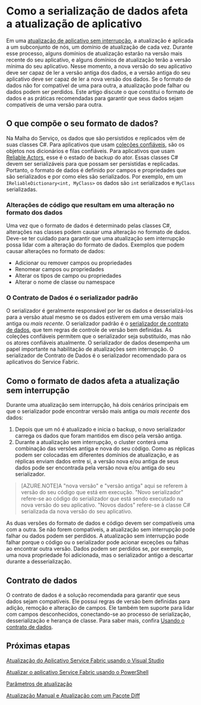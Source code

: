 <properties
   pageTitle="Atualização de aplicativos: serialização de dados | Microsoft Azure"
   description="Práticas recomendadas para a serialização de dados e como ela afeta as atualizações de aplicativo sem interrupção."
   services="service-fabric"
   documentationCenter=".net"
   authors="jessebenson"
   manager="timlt"
   editor=""/>

<tags
   ms.service="service-fabric"
   ms.devlang="dotnet"
   ms.topic="article"
   ms.tgt_pltfrm="NA"
   ms.workload="NA"
   ms.date="10/15/2015"
   ms.author="jesseb"/>


# Como a serialização de dados afeta a atualização de aplicativo

Em uma [atualização de aplicativo sem interrupção](service-fabric-application-upgrade.md), a atualização é aplicada a um subconjunto de nós, um domínio de atualização de cada vez. Durante esse processo, alguns domínios de atualização estarão na versão mais recente do seu aplicativo, e alguns domínios de atualização terão a versão mínima do seu aplicativo. Nesse momento, a nova versão do seu aplicativo deve ser capaz de ler a versão antiga dos dados, e a versão antiga do seu aplicativo deve ser capaz de ler a nova versão dos dados. Se o formato de dados não for compatível de uma para outra, a atualização pode falhar ou dados podem ser perdidos. Este artigo discute o que constitui o formato de dados e as práticas recomendadas para garantir que seus dados sejam compatíveis de uma versão para outra.


## O que compõe o seu formato de dados?

Na Malha do Serviço, os dados que são persistidos e replicados vêm de suas classes C#. Para aplicativos que usam [coleções confiáveis](service-fabric-reliable-services-reliable-collections.md), são os objetos nos dicionários e filas confiáveis. Para aplicativos que usam [Reliable Actors](service-fabric-reliable-actors-introduction.md), esse é o estado de backup do ator. Essas classes C# devem ser serializáveis para que possam ser persistidas e replicadas. Portanto, o formato de dados é definido por campos e propriedades que são serializados e por como eles são serializados. Por exemplo, em um `IReliableDictionary<int, MyClass>` os dados são `int` serializados e `MyClass` serializadas.

### Alterações de código que resultam em uma alteração no formato dos dados

Uma vez que o formato de dados é determinado pelas classes C#, alterações nas classes podem causar uma alteração no formato de dados. Deve-se ter cuidado para garantir que uma atualização sem interrupção possa lidar com a alteração do formato de dados. Exemplos que podem causar alterações no formato de dados:

- Adicionar ou remover campos ou propriedades
- Renomear campos ou propriedades
- Alterar os tipos de campo ou propriedades
- Alterar o nome de classe ou namespace

### O Contrato de Dados é o serializador padrão

O serializador é geralmente responsável por ler os dados e desserializá-los para a versão atual mesmo se os dados estiverem em uma versão mais antiga ou *mais recente*. O serializador padrão é o [serializador de contrato de dados](https://msdn.microsoft.com/library/ms733127.aspx), que tem regras de controle de versão bem definidas. As coleções confiáveis permitem que o serializador seja substituído, mas não os atores confiáveis atualmente. O serializador de dados desempenha um papel importante na habilitação de atualizações sem interrupção. O serializador de Contrato de Dados é o serializador recomendado para os aplicativos do Service Fabric.


## Como o formato de dados afeta a atualização sem interrupção

Durante uma atualização sem interrupção, há dois cenários principais em que o serializador pode encontrar versão mais antiga ou *mais recente* dos dados:

1. Depois que um nó é atualizado e inicia o backup, o novo serializador carrega os dados que foram mantidos em disco pela versão antiga.
2. Durante a atualização sem interrupção, o cluster conterá uma combinação das versões antiga e nova do seu código. Como as réplicas podem ser colocadas em diferentes domínios de atualização, e as réplicas enviam dados entre si, a versão nova e/ou antiga de seus dados pode ser encontrada pela versão nova e/ou antiga do seu serializador.

> [AZURE.NOTE]A "nova versão" e "versão antiga" aqui se referem à versão do seu código que está em execução. "Novo serializador" refere-se ao código do serializador que está sendo executado na nova versão do seu aplicativo. "Novos dados" refere-se à classe C# serializada da nova versão do seu aplicativo.

As duas versões do formato de dados e código devem ser compatíveis uma com a outra. Se não forem compatíveis, a atualização sem interrupção pode falhar ou dados podem ser perdidos. A atualização sem interrupção pode falhar porque o código ou o serializador pode acionar exceções ou falhas ao encontrar outra versão. Dados podem ser perdidos se, por exemplo, uma nova propriedade foi adicionada, mas o serializador antigo a descartar durante a desserialização.


## Contrato de dados

O contrato de dados é a solução recomendada para garantir que seus dados sejam compatíveis. Ele possui regras de versão bem definidas para adição, remoção e alteração de campos. Ele também tem suporte para lidar com campos desconhecidos, conectando-se ao processo de serialização, desserialização e herança de classe. Para saber mais, confira [Usando o contrato de dados](https://msdn.microsoft.com/library/ms733127.aspx).


## Próximas etapas

[Atualização do Aplicativo Service Fabric usando o Visual Studio](service-fabric-application-upgrade.md)

[Atualizar o aplicativo Service Fabric usando o PowerShell](service-fabric-application-upgrade-powershell.md)

[Parâmetros de atualização](service-fabric-application-upgrade-parameters.md)

[Atualização Manual e Atualização com um Pacote Diff](service-fabric-application-upgrade-advanced.md)

<!---HONumber=AcomDC_1125_2015-->